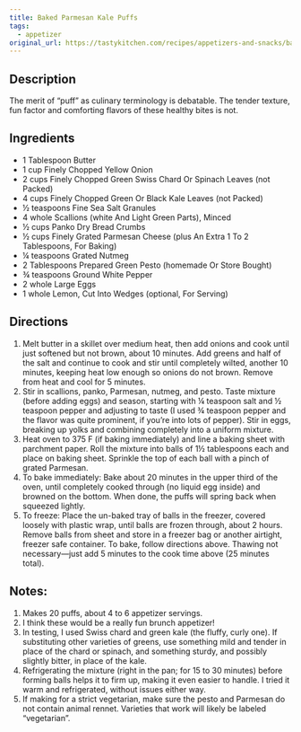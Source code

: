 ```yaml
---
title: Baked Parmesan Kale Puffs
tags:
  - appetizer
original_url: https://tastykitchen.com/recipes/appetizers-and-snacks/baked-parmesan-kale-puffs/
---
```

## Description

The merit of “puff” as culinary terminology is debatable. The tender texture, fun factor and comforting flavors of these healthy bites is not.

## Ingredients

* 1 Tablespoon Butter
* 1 cup Finely Chopped Yellow Onion
* 2 cups Finely Chopped Green Swiss Chard Or Spinach Leaves (not Packed)
* 4 cups Finely Chopped Green Or Black Kale Leaves (not Packed)
* ½ teaspoons Fine Sea Salt Granules
* 4 whole Scallions (white And Light Green Parts), Minced
* ½ cups Panko Dry Bread Crumbs
* ½ cups Finely Grated Parmesan Cheese (plus An Extra 1 To 2 Tablespoons, For Baking)
* ¼ teaspoons Grated Nutmeg
* 2 Tablespoons Prepared Green Pesto (homemade Or Store Bought)
* ¾ teaspoons Ground White Pepper
* 2 whole Large Eggs
* 1 whole Lemon, Cut Into Wedges (optional, For Serving)

## Directions

1. Melt butter in a skillet over medium heat, then add onions and cook until just softened but not brown, about 10 minutes. Add greens and half of the salt and continue to cook and stir until completely wilted, another 10 minutes, keeping heat low enough so onions do not brown. Remove from heat and cool for 5 minutes.
1. Stir in scallions, panko, Parmesan, nutmeg, and pesto. Taste mixture (before adding eggs) and season, starting with ¼ teaspoon salt and ½ teaspoon pepper and adjusting to taste (I used ¾ teaspoon pepper and the flavor was quite prominent, if you’re into lots of pepper). Stir in eggs, breaking up yolks and combining completely into a uniform mixture.
1. Heat oven to 375 F (if baking immediately) and line a baking sheet with parchment paper. Roll the mixture into balls of 1½ tablespoons each and place on baking sheet. Sprinkle the top of each ball with a pinch of grated Parmesan.
1. To bake immediately:
Bake about 20 minutes in the upper third of the oven, until completely cooked through (no liquid egg inside) and browned on the bottom. When done, the puffs will spring back when squeezed lightly.
1. To freeze:
Place the un-baked tray of balls in the freezer, covered loosely with plastic wrap, until balls are frozen through, about 2 hours. Remove balls from sheet and store in a freezer bag or another airtight, freezer safe container. To bake, follow directions above. Thawing not necessary—just add 5 minutes to the cook time above (25 minutes total).

## Notes:
1. Makes 20 puffs, about 4 to 6 appetizer servings.
2. I think these would be a really fun brunch appetizer!
3. In testing, I used Swiss chard and green kale (the fluffy, curly one). If substituting other varieties of greens, use something mild and tender in place of the chard or spinach, and something sturdy, and possibly slightly bitter, in place of the kale.
4. Refrigerating the mixture (right in the pan; for 15 to 30 minutes) before forming balls helps it to firm up, making it even easier to handle. I tried it warm and refrigerated, without issues either way.
5. If making for a strict vegetarian, make sure the pesto and Parmesan do not contain animal rennet. Varieties that work will likely be labeled “vegetarian”.